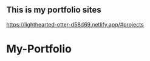 ## This is my portfolio sites
https://lighthearted-otter-d58d69.netlify.app/#projects
# My-Portfolio
